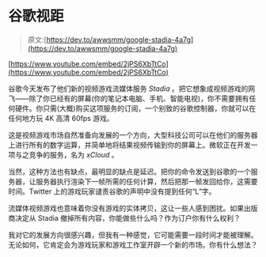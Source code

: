 # 谷歌视距

> 原文:[https://dev.to/awwsmm/google-stadia-4a7g](https://dev.to/awwsmm/google-stadia-4a7g)

[https://www.youtube.com/embed/2jPS6XbTtCo](https://www.youtube.com/embed/2jPS6XbTtCo)

谷歌今天发布了他们新的视频游戏流媒体服务 *Stadia* 。把它想象成视频游戏的网飞——除了你已经有的屏幕(你的笔记本电脑、手机、智能电视)，你不需要拥有任何硬件。你只需(大概)购买这项服务的订阅，一个别致的谷歌控制器，你就可以在任何地方玩 4K 高清 60fps 游戏。

这是视频游戏市场自然准备向发展的一个方向，大型科技公司可以在他们的服务器上进行所有的数字运算，并简单地将结果视频传输到你的屏幕上。微软正在开发一项与之竞争的服务，名为 *xCloud* 。

当然，这种方法也有缺点，最明显的缺点是延迟。把你的命令发送到谷歌的一个服务器，让服务器执行渲染下一帧所需的任何计算，然后把那一帧发回给你，这需要时间。Twitter 上的游戏玩家谴责谷歌的声明中没有提到任何“L”字。

流媒体视频游戏也意味着你没有游戏的实体拷贝，这让一些人感到困扰。如果出版商决定从 Stadia 撤掉所有内容，你能做些什么吗？作为订户你有什么权利？

我对它的发展方向很感兴趣，但我有一种感觉，它可能需要一段时间才能被理解。无论如何，它肯定会为游戏玩家和游戏工作室开辟一个新的市场。你有什么想法？